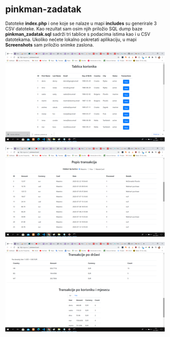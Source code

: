 # pinkman-zadatak

Datoteke **index.php** i one koje se nalaze u mapi **includes** su generirale 3 CSV datoteke. Kao rezultat sam osim njih priložio SQL dump baze **pinkman_zadatak.sql** sadrži tri tablice s podacima istima kao i u CSV datotekama. Ukoliko nećete lokalno pokretati aplikaciju, u mapi **Screenshots** sam priložio snimke zaslona.

![Top](https://github.com/severovicivan/pinkman-zadatak/blob/main/Screenshots/pink1.png)

![Mid](https://github.com/severovicivan/pinkman-zadatak/blob/main/Screenshots/pink2.png)

![Bottom](https://github.com/severovicivan/pinkman-zadatak/blob/main/Screenshots/pink3.png)
